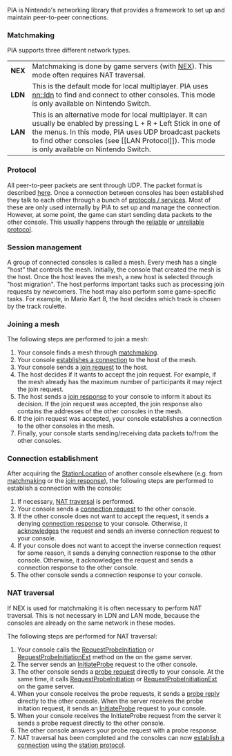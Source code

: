 PIA is Nintendo's networking library that provides a framework to set up and maintain peer-to-peer connections.

### Matchmaking
PIA supports three different network types.

<table>
  <tr>
    <td><b>NEX</b></td><td>Matchmaking is done by game servers (with <a href="NEX-Overview-(Game-Servers)">NEX</a>). This mode often requires NAT traversal.</td>
  </tr>
  <tr>
    <td><b>LDN</b></td><td>This is the default mode for local multiplayer. PIA uses <a href="https://switchbrew.org/wiki/LDN_services">nn::ldn</a> to find and connect to other consoles. This mode is only available on Nintendo Switch.</td>
  </tr>
  <tr>
    <td><b>LAN</b></td><td>This is an alternative mode for local multiplayer. It can usually be enabled by pressing L + R + Left Stick in one of the menus. In this mode, PIA uses UDP broadcast packets to find other consoles (see [[LAN Protocol]]). This mode is only available on Nintendo Switch.
  </tr>
</table>

### Protocol
All peer-to-peer packets are sent through UDP. The packet format is described [here](PIA-Protocol). Once a connection between consoles has been established they talk to each other through a bunch of [protocols / services](PIA-Protocols). Most of these are only used internally by PIA to set up and manage the connection. However, at some point, the game can start sending data packets to the other console. This usually happens through the [reliable](Reliable-Protocol) or [unreliable protocol](Unreliable-Protocol).

### Session management
A group of connected consoles is called a mesh. Every mesh has a single "host" that controls the mesh. Initially, the console that created the mesh is the host. Once the host leaves the mesh, a new host is selected through "host migration". The host performs important tasks such as processing join requests by newcomers. The host may also perform some game-specific tasks. For example, in Mario Kart 8, the host decides which track is chosen by the track roulette.

### Joining a mesh
The following steps are performed to join a mesh:

1. Your console finds a mesh through [matchmaking](#matchmaking).
2. Your console [establishes a connection](#connection-establishment) to the host of the mesh.
3. Your console sends a [join request](Mesh-Protocol) to the host.
4. The host decides if it wants to accept the join request. For example, if the mesh already has the maximum number of participants it may reject the join request.
5. The host sends a [join response](Mesh-Protocol) to your console to inform it about its decision. If the join request was accepted, the join response also contains the addresses of the other consoles in the mesh.
6. If the join request was accepted, your console establishes a connection to the other consoles in the mesh.
7. Finally, your console starts sending/receiving data packets to/from the other consoles.

### Connection establishment
After acquiring the [StationLocation](PIA-Types#stationlocation) of another console elsewhere (e.g. from [matchmaking](#matchmaking) or the [join response](#joining-a-mesh)), the following steps are performed to establish a connection with the console:

1. If necessary, [NAT traversal](#nat-traversal) is performed.
2. Your console sends a [connection request](Station-Protocol#connection-request) to the other console.
3. If the other console does not want to accept the request, it sends a denying [connection response](Station-Protocol#connection-response) to your console. Otherwise, it [acknowledges](Station-Protocol#ack) the request and sends an inverse connection request to your console.
4. If your console does not want to accept the inverse connection request for some reason, it sends a denying connection response to the other console. Otherwise, it acknowledges the request and sends a connection response to the other console.
5. The other console sends a connection response to your console.

### NAT traversal
If NEX is used for matchmaking it is often necessary to perform NAT traversal. This is not necessary in LDN and LAN mode, because the consoles are already on the same network in these modes.

The following steps are performed for NAT traversal:

1. Your console calls the [RequestProbeInitiation](NAT-Traversal-Protocol#1-requestprobeinitiation) or [RequestProbeInitiationExt](NAT-Traversal-Protocol#3-requestprobeinitiationext) method on the on the game server.
2. The server sends an [InitiateProbe](NAT-Traversal-Protocol#2-initiateprobe) request to the other console.
3. The other console sends a [probe request](NAT-Traversal-Protocol-(PIA)#probe-request) directly to your console. At the same time, it calls [RequestProbeInitiation](NAT-Traversal-Protocol#1-requestprobeinitiation) or [RequestProbeInitiationExt](NAT-Traversal-Protocol#3-requestprobeinitiationext) on the game server.
4. When your console receives the probe requests, it sends a [probe reply](NAT-Traversal-Protocol-(PIA)#probe-reply) directly to the other console. When the server receives the probe initation request, it sends an [InitiateProbe](NAT-Traversal-Protocol#2-initiateprobe) request to your console.
5. When your console receives the InitiateProbe request from the server it sends a probe request directly to the other console.
6. The other console answers your probe request with a probe response.
7. NAT traversal has been completed and the consoles can now [establish a connection](#establishing-a-connection) using the [station protocol](Station-Protocol).
